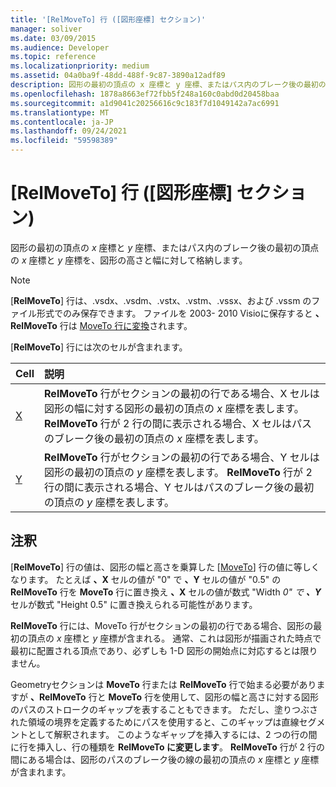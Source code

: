 ```yaml
---
title: '[RelMoveTo] 行 ([図形座標] セクション)'
manager: soliver
ms.date: 03/09/2015
ms.audience: Developer
ms.topic: reference
ms.localizationpriority: medium
ms.assetid: 04a0ba9f-48dd-488f-9c87-3890a12adf89
description: 図形の最初の頂点の x 座標と y 座標、またはパス内のブレーク後の最初の頂点の x 座標と y 座標を、図形の高さと幅に対して格納します。
ms.openlocfilehash: 1878a8663ef72fbb5f248a160c0abd0d20458baa
ms.sourcegitcommit: a1d9041c20256616c9c183f7d1049142a7ac6991
ms.translationtype: MT
ms.contentlocale: ja-JP
ms.lasthandoff: 09/24/2021
ms.locfileid: "59598389"
---
```

# <a name="relmoveto-row-geometry-section"></a>[RelMoveTo] 行 ([図形座標] セクション)

図形の最初の頂点の  *x*  座標と  *y*  座標、またはパス内のブレーク後の最初の頂点の  *x*  座標と  *y*  座標を、図形の高さと幅に対して格納します。 
  
> [!NOTE]
> [**RelMoveTo**] 行は、.vsdx、.vsdm、.vstx、.vstm、.vssx、および .vssm のファイル形式でのみ保存できます。 ファイルを 2003- 2010 Visioに保存すると **、RelMoveTo** 行は [MoveTo 行に変換](moveto-row-geometry-section.md)されます。 
  
[**RelMoveTo**] 行には次のセルが含まれます。 
  
|**Cell**|**説明**|
|:-----|:-----|
|[X](x-cell-geometry-section.md) <br/> |**RelMoveTo** 行がセクションの最初の行である場合、X セルは図形の幅に対する図形の最初の頂点の *x* 座標を表します。 **RelMoveTo** 行が 2 行の間に表示される場合、X セルはパスのブレーク後の最初の頂点の *x* 座標を表します。  <br/> |
|[Y](y-cell-geometry-section.md) <br/> |**RelMoveTo** 行がセクションの最初の行である場合、Y セルは図形の最初の頂点の *y* 座標を表します。 **RelMoveTo** 行が 2 行の間に表示される場合、Y セルはパスのブレーク後の最初の頂点の *y* 座標を表します。  <br/> |
   
## <a name="remarks"></a>注釈

[**RelMoveTo**] 行の値は、図形の幅と高さを乗算した [[MoveTo](moveto-row-geometry-section.md)] 行の値に等しくなります。 たとえば **、X** セルの値が "0" で **、Y** セルの値が "0.5" の **RelMoveTo** 行を **MoveTo** 行に置き換え **、X** セルの値が数式 "Width *0" で **、Y*** セルが数式 "Height 0.5" に置き換えられる可能性があります。 
  
**RelMoveTo** 行には、MoveTo 行がセクションの最初の行である場合、図形の最初の頂点の *x* 座標と *y* 座標が含まれる。 通常、これは図形が描画された時点で最初に配置される頂点であり、必ずしも 1-D 図形の開始点に対応するとは限りません。 
  
Geometryセクションは **MoveTo** 行または **RelMoveTo** 行で始まる必要がありますが **、RelMoveTo** 行と **MoveTo** 行を使用して、図形の幅と高さに対する図形のパスのストロークのギャップを表することもできます。 ただし、塗りつぶされた領域の境界を定義するためにパスを使用すると、このギャップは直線セグメントとして解釈されます。 このようなギャップを挿入するには、2 つの行の間に行を挿入し、行の種類を **RelMoveTo に変更します**。 **RelMoveTo** 行が 2 行の間にある場合は、図形のパスのブレーク後の線の最初の頂点の *x* 座標と *y* 座標が含まれます。 
  

